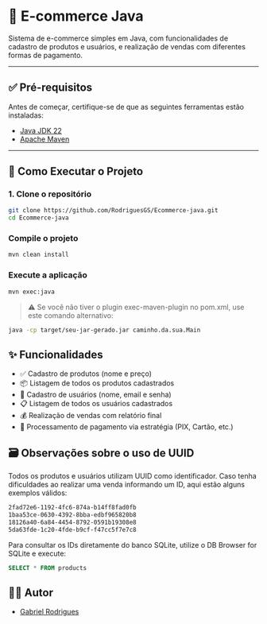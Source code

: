 # 🛒 E-commerce Java

Sistema de e-commerce simples em Java, com funcionalidades de cadastro de produtos e usuários, e realização de vendas com diferentes formas de pagamento.

---

## ✅ Pré-requisitos

Antes de começar, certifique-se de que as seguintes ferramentas estão instaladas:

- [Java JDK 22](https://www.oracle.com/java/technologies/javase/jdk22-archive-downloads.html)
- [Apache Maven](https://maven.apache.org/download.cgi)

---

## 🚀 Como Executar o Projeto

### 1. Clone o repositório

```bash
git clone https://github.com/RodriguesGS/Ecommerce-java.git
cd Ecommerce-java
```

### Compile o projeto

```bash
mvn clean install
```

### Execute a aplicação

```bash
mvn exec:java
```

> ⚠️ Se você não tiver o plugin exec-maven-plugin no pom.xml, use este comando alternativo:

```bash
java -cp target/seu-jar-gerado.jar caminho.da.sua.Main
```

## ✨ Funcionalidades

- ✅ Cadastro de produtos (nome e preço)
- 📦 Listagem de todos os produtos cadastrados
- 🧑 Cadastro de usuários (nome, email e senha)
- 📋 Listagem de todos os usuários cadastrados
- 💰 Realização de vendas com relatório final
- 🧾 Processamento de pagamento via estratégia (PIX, Cartão, etc.)

## 🗃️ Observações sobre o uso de UUID

Todos os produtos e usuários utilizam UUID como identificador.
Caso tenha dificuldades ao realizar uma venda informando um ID, aqui estão alguns exemplos válidos:

```txt
2fad72e6-1192-4fc6-874a-b14ff8fad0fb
1baa53ce-0630-4392-8bba-edbf965820b8
18126a40-6a84-4454-8792-0591b19308e8
5da63fde-1c20-4fde-b9cf-f47cc5f7e7c8
```

Para consultar os IDs diretamente do banco SQLite, utilize o DB Browser for SQLite e execute:

```sql
SELECT * FROM products
```

## 👨‍💻 Autor

- [Gabriel Rodrigues](github.com/RodriguesGS)